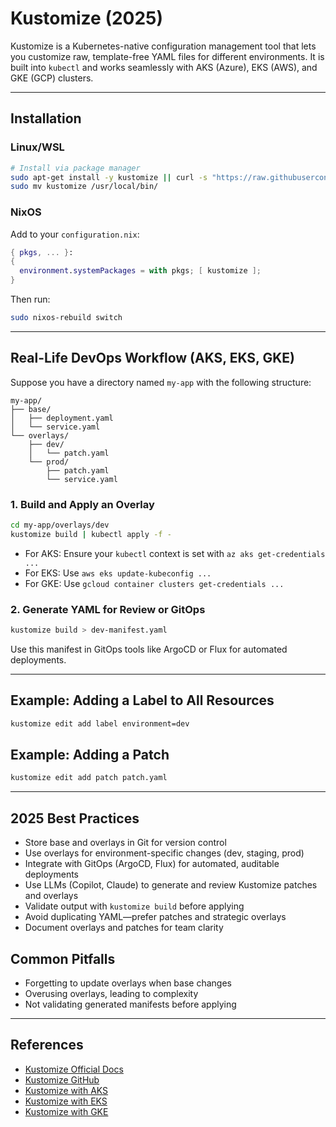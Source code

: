 # Kustomize (2025)

Kustomize is a Kubernetes-native configuration management tool that lets you customize raw, template-free YAML files for different environments. It is built into `kubectl` and works seamlessly with AKS (Azure), EKS (AWS), and GKE (GCP) clusters.

---

## Installation

### Linux/WSL
```bash
# Install via package manager
sudo apt-get install -y kustomize || curl -s "https://raw.githubusercontent.com/kubernetes-sigs/kustomize/master/hack/install_kustomize.sh" | bash
sudo mv kustomize /usr/local/bin/
```

### NixOS
Add to your `configuration.nix`:
```nix
{ pkgs, ... }:
{
  environment.systemPackages = with pkgs; [ kustomize ];
}
```
Then run:
```bash
sudo nixos-rebuild switch
```

---

## Real-Life DevOps Workflow (AKS, EKS, GKE)

Suppose you have a directory named `my-app` with the following structure:

```plaintext
my-app/
├── base/
│   ├── deployment.yaml
│   └── service.yaml
└── overlays/
    ├── dev/
    │   └── patch.yaml
    └── prod/
        ├── patch.yaml
        └── service.yaml
```

### 1. Build and Apply an Overlay
```bash
cd my-app/overlays/dev
kustomize build | kubectl apply -f -
```

- For AKS: Ensure your `kubectl` context is set with `az aks get-credentials ...`
- For EKS: Use `aws eks update-kubeconfig ...`
- For GKE: Use `gcloud container clusters get-credentials ...`

### 2. Generate YAML for Review or GitOps
```bash
kustomize build > dev-manifest.yaml
```
Use this manifest in GitOps tools like ArgoCD or Flux for automated deployments.

---

## Example: Adding a Label to All Resources
```bash
kustomize edit add label environment=dev
```

## Example: Adding a Patch
```bash
kustomize edit add patch patch.yaml
```

---

## 2025 Best Practices
- Store base and overlays in Git for version control
- Use overlays for environment-specific changes (dev, staging, prod)
- Integrate with GitOps (ArgoCD, Flux) for automated, auditable deployments
- Use LLMs (Copilot, Claude) to generate and review Kustomize patches and overlays
- Validate output with `kustomize build` before applying
- Avoid duplicating YAML—prefer patches and strategic overlays
- Document overlays and patches for team clarity

## Common Pitfalls
- Forgetting to update overlays when base changes
- Overusing overlays, leading to complexity
- Not validating generated manifests before applying

---

## References
- [Kustomize Official Docs](https://kubectl.docs.kubernetes.io/references/kustomize/)
- [Kustomize GitHub](https://github.com/kubernetes-sigs/kustomize)
- [Kustomize with AKS](https://learn.microsoft.com/en-us/azure/aks/kubernetes-kustomize)
- [Kustomize with EKS](https://aws.amazon.com/blogs/opensource/kustomize-eks/)
- [Kustomize with GKE](https://cloud.google.com/architecture/devops/kustomize-gke)
